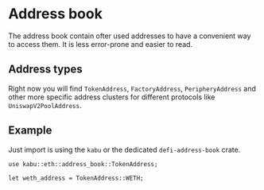 # Address book
The address book contain ofter used addresses to have a convenient way to access them. It is less error-prone and easier to read.

## Address types
Right now you will find `TokenAddress`, `FactoryAddress`, `PeripheryAddress` and other more specific address clusters for different protocols like `UniswapV2PoolAddress`.

## Example
Just import is using the `kabu` or the dedicated `defi-address-book` crate.

```rust,ignore
use kabu::eth::address_book::TokenAddress;

let weth_address = TokenAddress::WETH;
```